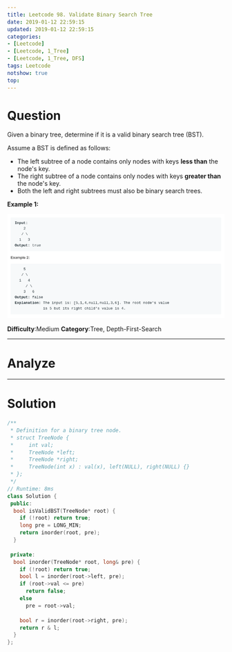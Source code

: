 ```yaml
---
title: Leetcode 98. Validate Binary Search Tree
date: 2019-01-12 22:59:15
updated: 2019-01-12 22:59:15
categories: 
- [Leetcode]
- [Leetcode, 1_Tree]
- [Leetcode, 1_Tree, DFS]
tags: Leetcode
notshow: true
top:
---
```


# Question

Given a binary tree, determine if it is a valid binary search tree (BST).

Assume a BST is defined as follows:

- The left subtree of a node contains only nodes with keys  **less than**  the node's key.
- The right subtree of a node contains only nodes with keys  **greater than**  the node's key.
- Both the left and right subtrees must also be binary search trees.

**Example 1:**

![](/images/in-post/2019-01-12-Leetcode-98-Validate-Binary-Search-Tree/2019-01-12-22-59-53.png)

**Difficulty**:Medium
**Category**:Tree, Depth-First-Search

<!-- more -->

------------

# Analyze

------------

# Solution

```cpp
/**
 * Definition for a binary tree node.
 * struct TreeNode {
 *     int val;
 *     TreeNode *left;
 *     TreeNode *right;
 *     TreeNode(int x) : val(x), left(NULL), right(NULL) {}
 * };
 */
// Runtime: 8ms
class Solution {
 public:
  bool isValidBST(TreeNode* root) {
    if (!root) return true;
    long pre = LONG_MIN;
    return inorder(root, pre);
  }

 private:
  bool inorder(TreeNode* root, long& pre) {
    if (!root) return true;
    bool l = inorder(root->left, pre);
    if (root->val <= pre)
      return false;
    else
      pre = root->val;

    bool r = inorder(root->right, pre);
    return r & l;
  }
};
```


